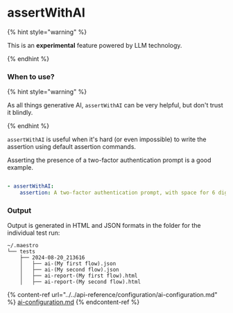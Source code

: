 # assertWithAI

{% hint style="warning" %}

This is an **experimental** feature powered by LLM technology.

{% endhint %}

### When to use?

{% hint style="warning" %}

As all things generative AI, `assertWithAI` can be very helpful, but don't trust
it blindly.

{% endhint %}

`assertWithAI` is useful when it's hard (or even impossible) to write the
assertion using default assertion commands.

Asserting the presence of a two-factor authentication prompt is a good example.

<figure><img src="../.gitbook/assets/uber_2fa.png" alt=""><figcaption></figcaption></figure>

```yaml
- assertWithAI:
    assertion: A two-factor authentication prompt, with space for 6 digits, is visible.
```


### Output

Output is generated in HTML and JSON formats in the folder for the individual
test run:

```
~/.maestro
└── tests
    ├── 2024-08-20_213616
    │   ├── ai-(My first flow).json
    │   ├── ai-(My second flow).json
    │   ├── ai-report-(My first flow).html
    │   ├── ai-report-(My second flow).html
```

{% content-ref url="../../api-reference/configuration/ai-configuration.md" %}
[ai-configuration.md](../../api-reference/configuration/ai-configuration.md)
{% endcontent-ref %}
